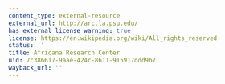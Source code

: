 ```yaml
---
content_type: external-resource
external_url: http://arc.la.psu.edu/
has_external_license_warning: true
license: https://en.wikipedia.org/wiki/All_rights_reserved
status: ''
title: Africana Research Center
uid: 7c386617-9aae-424c-8611-915917ddd9b7
wayback_url: ''
---
```

